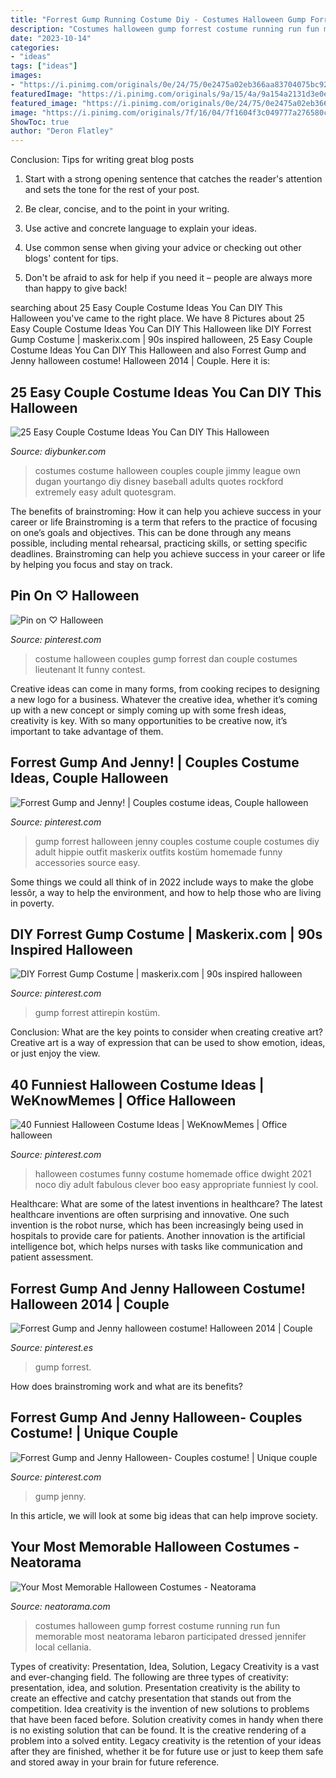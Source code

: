 ```yaml
---
title: "Forrest Gump Running Costume Diy - Costumes Halloween Gump Forrest Costume Running Run Fun Memorable Most Neatorama Lebaron Participated Dressed Jennifer Local Cellania"
description: "Costumes halloween gump forrest costume running run fun memorable most neatorama lebaron participated dressed jennifer local cellania"
date: "2023-10-14"
categories:
- "ideas"
tags: ["ideas"]
images:
- "https://i.pinimg.com/originals/0e/24/75/0e2475a02eb366aa83704075bc922614.jpg"
featuredImage: "https://i.pinimg.com/originals/9a/15/4a/9a154a2131d3e0e943f062f19c9db2ee.jpg"
featured_image: "https://i.pinimg.com/originals/0e/24/75/0e2475a02eb366aa83704075bc922614.jpg"
image: "https://i.pinimg.com/originals/7f/16/04/7f1604f3c049777a276580caabfa7322.jpg"
ShowToc: true
author: "Deron Flatley"
---
```



Conclusion: Tips for writing great blog posts
1. Start with a strong opening sentence that catches the reader's attention and sets the tone for the rest of your post.
2. Be clear, concise, and to the point in your writing.

3. Use active and concrete language to explain your ideas. 
4. Use common sense when giving your advice or checking out other blogs' content for tips. 
5. Don't be afraid to ask for help if you need it – people are always more than happy to give back!

	

		
searching about 25 Easy Couple Costume Ideas You Can DIY This Halloween you've came to the right place. We have 8 Pictures about 25 Easy Couple Costume Ideas You Can DIY This Halloween like DIY Forrest Gump Costume | maskerix.com | 90s inspired halloween, 25 Easy Couple Costume Ideas You Can DIY This Halloween and also Forrest Gump and Jenny halloween costume! Halloween 2014 | Couple. Here it is:
		
    
## 25 Easy Couple Costume Ideas You Can DIY This Halloween

<img loading=lazy src="https://www.diybunker.com/wp-content/uploads/2019/10/CouplesCostume9.jpg" onerror="this.onerror=null;this.src='https://tse1.mm.bing.net/th?id=OIP.tVPn-zNSBhIiP97IZH0zVQAAAA&amp;pid=15.1';" alt="25 Easy Couple Costume Ideas You Can DIY This Halloween">

_Source: diybunker.com_

>costumes costume halloween couples couple jimmy league own dugan yourtango diy disney baseball adults quotes rockford extremely easy adult quotesgram. 

	

The benefits of brainstroming: How it can help you achieve success in your career or life
Brainstroming is a term that refers to the practice of focusing on one’s goals and objectives. This can be done through any means possible, including mental rehearsal, practicing skills, or setting specific deadlines. Brainstroming can help you achieve success in your career or life by helping you focus and stay on track.

    
## Pin On ♡ Halloween

<img loading=lazy src="https://i.pinimg.com/originals/9a/15/4a/9a154a2131d3e0e943f062f19c9db2ee.jpg" onerror="this.onerror=null;this.src='https://tse4.mm.bing.net/th?id=OIP.dMVboE3s5jNbqcQwzLRFLwHaJG&amp;pid=15.1';" alt="Pin on ♡ Halloween">

_Source: pinterest.com_

>costume halloween couples gump forrest dan couple costumes lieutenant lt funny contest. 

	

Creative ideas can come in many forms, from cooking recipes to designing a new logo for a business. Whatever the creative idea, whether it’s coming up with a new concept or simply coming up with some fresh ideas, creativity is key. With so many opportunities to be creative now, it’s important to take advantage of them.

    
## Forrest Gump And Jenny! | Couples Costume Ideas, Couple Halloween

<img loading=lazy src="https://i.pinimg.com/originals/f2/6d/4e/f26d4ed068fd69e18c4f212ac905aeff.jpg" onerror="this.onerror=null;this.src='https://tse1.mm.bing.net/th?id=OIP.GXx9MzEXi9WdX5_FFd3nMgHaJQ&amp;pid=15.1';" alt="Forrest Gump and Jenny! | Couples costume ideas, Couple halloween">

_Source: pinterest.com_

>gump forrest halloween jenny couples costume couple costumes diy adult hippie outfit maskerix outfits kostüm homemade funny accessories source easy. 

	

Some things we could all think of in 2022 include ways to make the globe lessôr, a way to help the environment, and how to help those who are living in poverty.

    
## DIY Forrest Gump Costume | Maskerix.com | 90s Inspired Halloween

<img loading=lazy src="https://i.pinimg.com/originals/7f/16/04/7f1604f3c049777a276580caabfa7322.jpg" onerror="this.onerror=null;this.src='https://tse2.mm.bing.net/th?id=OIP.XXOWJQDwN2jyOXW6g63kHQHaLH&amp;pid=15.1';" alt="DIY Forrest Gump Costume | maskerix.com | 90s inspired halloween">

_Source: pinterest.com_

>gump forrest attirepin kostüm. 

	

Conclusion: What are the key points to consider when creating creative art?
Creative art is a way of expression that can be used to show emotion, ideas, or just enjoy the view.

    
## 40 Funniest Halloween Costume Ideas | WeKnowMemes | Office Halloween

<img loading=lazy src="https://i.pinimg.com/736x/fd/3f/bf/fd3fbf799c2dd42e32da824eb3707610--creative-halloween-costumes-homemade-halloween-costumes.jpg" onerror="this.onerror=null;this.src='https://tse4.mm.bing.net/th?id=OIP.NThMab3S7X_UgZuecwx-cwHaJ-&amp;pid=15.1';" alt="40 Funniest Halloween Costume Ideas | WeKnowMemes | Office halloween">

_Source: pinterest.com_

>halloween costumes funny costume homemade office dwight 2021 noco diy adult fabulous clever boo easy appropriate funniest ly cool. 

	

Healthcare: What are some of the latest inventions in healthcare?
The latest healthcare inventions are often surprising and innovative. One such invention is the robot nurse, which has been increasingly being used in hospitals to provide care for patients. Another innovation is the artificial intelligence bot, which helps nurses with tasks like communication and patient assessment.

    
## Forrest Gump And Jenny Halloween Costume! Halloween 2014 | Couple

<img loading=lazy src="https://i.pinimg.com/originals/21/12/9e/21129ebbd4c7f59ca7fc53a0a2b90f7d.jpg" onerror="this.onerror=null;this.src='https://tse4.mm.bing.net/th?id=OIP.8dMMr1SH0-3DXbNw127BPQHaJ6&amp;pid=15.1';" alt="Forrest Gump and Jenny halloween costume! Halloween 2014 | Couple">

_Source: pinterest.es_

>gump forrest. 

	

How does brainstroming work and what are its benefits?
 

    
## Forrest Gump And Jenny Halloween- Couples Costume! | Unique Couple

<img loading=lazy src="https://i.pinimg.com/originals/0e/24/75/0e2475a02eb366aa83704075bc922614.jpg" onerror="this.onerror=null;this.src='https://tse1.mm.bing.net/th?id=OIP.WQm698b3nOl71uH9SFSmLwHaNK&amp;pid=15.1';" alt="Forrest Gump and Jenny Halloween- Couples costume! | Unique couple">

_Source: pinterest.com_

>gump jenny. 

	

In this article, we will look at some big ideas that can help improve society.

    
## Your Most Memorable Halloween Costumes - Neatorama

<img loading=lazy src="http://uploads.neatorama.com/images/posts/53/65/65053/1378872681-0.jpg" onerror="this.onerror=null;this.src='https://tse2.mm.bing.net/th?id=OIP.2festRN80MaL50KVLbUpoQHaO3&amp;pid=15.1';" alt="Your Most Memorable Halloween Costumes - Neatorama">

_Source: neatorama.com_

>costumes halloween gump forrest costume running run fun memorable most neatorama lebaron participated dressed jennifer local cellania. 

	

Types of creativity: Presentation, Idea, Solution, Legacy
Creativity is a vast and ever-changing field. The following are three types of creativity: presentation, idea, and solution. Presentation creativity is the ability to create an effective and catchy presentation that stands out from the competition. Idea creativity is the invention of new solutions to problems that have been faced before. Solution creativity comes in handy when there is no existing solution that can be found. It is the creative rendering of a problem into a solved entity. Legacy creativity is the retention of your ideas after they are finished, whether it be for future use or just to keep them safe and stored away in your brain for future reference.

